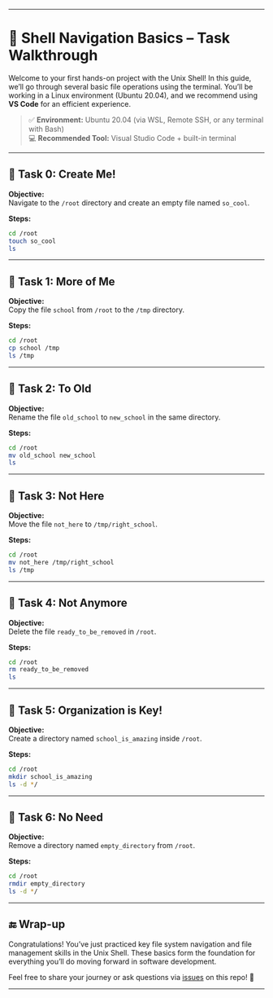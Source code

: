 
---

# 🐚 Shell Navigation Basics – Task Walkthrough

Welcome to your first hands-on project with the Unix Shell! In this guide, we’ll go through several basic file operations using the terminal. You’ll be working in a Linux environment (Ubuntu 20.04), and we recommend using **VS Code** for an efficient experience.

> ✅ **Environment:** Ubuntu 20.04 (via WSL, Remote SSH, or any terminal with Bash)  
> 💻 **Recommended Tool:** Visual Studio Code + built-in terminal

---

## 📁 Task 0: Create Me!

**Objective:**  
Navigate to the `/root` directory and create an empty file named `so_cool`.

**Steps:**
```bash
cd /root
touch so_cool
ls
```

---

## 📁 Task 1: More of Me

**Objective:**  
Copy the file `school` from `/root` to the `/tmp` directory.

**Steps:**
```bash
cd /root
cp school /tmp
ls /tmp
```

---

## 📁 Task 2: To Old

**Objective:**  
Rename the file `old_school` to `new_school` in the same directory.

**Steps:**
```bash
cd /root
mv old_school new_school
ls
```

---

## 📁 Task 3: Not Here

**Objective:**  
Move the file `not_here` to `/tmp/right_school`.

**Steps:**
```bash
cd /root
mv not_here /tmp/right_school
ls /tmp
```

---

## 📁 Task 4: Not Anymore

**Objective:**  
Delete the file `ready_to_be_removed` in `/root`.

**Steps:**
```bash
cd /root
rm ready_to_be_removed
ls
```

---

## 📁 Task 5: Organization is Key!

**Objective:**  
Create a directory named `school_is_amazing` inside `/root`.

**Steps:**
```bash
cd /root
mkdir school_is_amazing
ls -d */
```

---

## 📁 Task 6: No Need

**Objective:**  
Remove a directory named `empty_directory` from `/root`.

**Steps:**
```bash
cd /root
rmdir empty_directory
ls -d */
```

---

## 🔚 Wrap-up

Congratulations! You’ve just practiced key file system navigation and file management skills in the Unix Shell. These basics form the foundation for everything you’ll do moving forward in software development.

Feel free to share your journey or ask questions via [issues](https://github.com/) on this repo! 🌱

---

